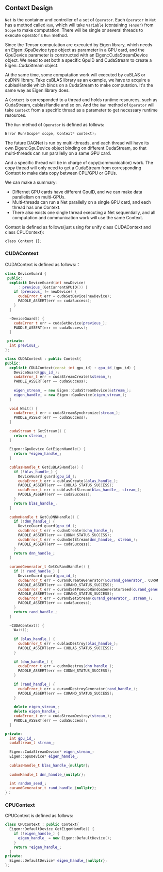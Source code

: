 ## Context Design

`Net` is the container and controller of a set of `Operator`. Each `Operator` in `Net` has a method called `Run`, which will take `Variable` (containing `Tensor`) from `Scope` to make computation. There will be single or several threads to execute operator's `Run` method.

Since the Tensor computation are executed by Eigen library, which needs an Eigen::GpuDevice type object as  parameter in a GPU card, and the GpuDevice parameter is constructed with an Eigen::CudaStreamDevice object. We need to set both a specific GpuID and CudaStream to create a Eigen::CudaStream object.

At the same time, some computation work will executed by cuBLAS or cuDNN library. Take cuBLAS library as an example, we have to acquire a cublasHandle which binds on a CudaStream to make computation. It's the same way as Eigen library does.

A `Context` is corresponded to a thread and holds runtime resources, such as CudaStream, cublasHandle and so on. And the `Run` method of `Operator` will take `Context` from a specific thread as a parameter to get necessary runtime resources.

The `Run` method of `Operator` is defined as follows:

```c++
Error Run(Scope* scope, Context* context);
```



The future DAGNet is run by multi-threads, and each thread will have its own Eigen::GpuDevice object binding on different CudaStream, so that multi-threads can run parallelly on a same GPU card.

And a specific thread will be in charge of copy(communication) work. The copy thread will only need to get a CudaStream from corresponding Context to make data copy between CPU/GPU or GPUs.

We can make a summary:

- Differnet GPU cards have different GpuID, and we can make data parallelism on multi-GPUs.
- Multi-threads can run a Net parallelly on a single GPU card, and each thread has one Context.
- There also exists one single thread executing a Net sequentially, and all computation and communication work will use the same Context.


Context is defined as follows(just using for unify class CUDAContext and class CPUContext):

```
class Context {};
```

### CUDAContext

CUDAContext is defined as follows:：


```c++                                   
class DeviceGuard {
 public:
  explicit DeviceGuard(int newDevice)
      : previous_(GetCurrentGPUID()) {
    if (previous_ != newDevice) {
      cudaError_t err = cudaSetDevice(newDevice);
      PADDLE_ASSERT(err == cudaSuccess);
    }
  }

  ~DeviceGuard() {
    cudaError_t err = cudaSetDevice(previous_);
    PADDLE_ASSERT(err == cudaSuccess);
  }

 private:
  int previous_;
};

class CUDAContext : public Context{
public:
  explicit CDUAContext(const int gpu_id) : gpu_id_(gpu_id) {
    DeviceGuard(gpu_id_);
    cudaError_t err = cudaStreamCreate(&stream_);
    PADDLE_ASSERT(err == cudaSuccess);
    
    eigen_stream_ = new Eigen::CudaStreamDevice(&stream_);
    eigen_handle_ = new Eigen::GpuDevice(eigen_stream_);    
  }
  
  void Wait() {
    cudaError_t err = cudaStreamSynchronize(stream_);
    PADDLE_ASSERT(err == cudaSuccess);
  }
  
  cudaStream_t GetStream() {
    return stream_;
  }
  
  Eigen::GpuDevice GetEigenHandle() {
    return *eigen_handle_;
  }
  
  cublasHandle_t GetCuBLASHandle() {
    if (!blas_handle_) {
      DeviceGuard guard(gpu_id_);      
      cudaError_t err = cublasCreate(&blas_handle_);
      PADDLE_ASSERT(err == CUBLAS_STATUS_SUCCESS);
      cudaError_t err = cublasSetStream(blas_handle_, stream_);
      PADDLE_ASSERT(err == cudaSuccess);       
    }        
    return blas_handle_;
  }
  
  cudnnHandle_t GetCuDNNHandle() {
    if (!dnn_handle_) {
      DeviceGuard guard(gpu_id_);
      cudaError_t err = cudnnCreate(&dnn_handle_);
      PADDLE_ASSERT(err == CUDNN_STATUS_SUCCESS);
      cudaError_t err = cudnnSetStream(dnn_handle_, stream_);
      PADDLE_ASSERT(err == cudaSuccess); 
    }
    return dnn_handle_;
  }
  
  curandGenerator_t GetCuRandHandle() {
    if (! rand_handle_) {
      DeviceGuard guard(gpu_id_);
      cudaError_t err = curandCreateGenerator(&curand_generator_, CURAND_RNG_PSEUDO_DEFAULT);
      PADDLE_ASSERT(err == CURAND_STATUS_SUCCESS);
      cudaError_t err = curandSetPseudoRandomGeneratorSeed(curand_generator_, random_seed_);
      PADDLE_ASSERT(err == CURAND_STATUS_SUCCESS);
      cudaError_t err = curandSetStream(curand_generator_, stream_);
      PADDLE_ASSERT(err == cudaSuccess);      
    }
    return rand_handle_;
  }
  
  ~CUDAContext() {
    Wait();
    
    if (blas_handle_) {
      cudaError_t err = cublasDestroy(blas_handle_);
      PADDLE_ASSERT(err == CUBLAS_STATUS_SUCCESS);
    }
    
    if (dnn_handle_) {
      cudaError_t err = cudnnDestroy(dnn_handle_);
      PADDLE_ASSERT(err == CUDNN_STATUS_SUCCESS);
    }
    
    if (rand_handle_) {
      cudaError_t err = curandDestroyGenerator(rand_handle_);
      PADDLE_ASSERT(err == CURAND_STATUS_SUCCESS);
    }
    
    delete eigen_stream_;
    delete eigen_handle_;
    cudaError_t err = cudaStreamDestroy(stream_);
    PADDLE_ASSERT(err == cudaSuccess);
  }

private:
  int gpu_id_;
  cudaStream_t stream_;
  
  Eigen::CudaStreamDevice* eigen_stream_;
  Eigen::GpuDevice* eigen_handle_;
  
  cublasHandle_t blas_handle_{nullptr};
  
  cudnnHandle_t dnn_handle_{nullptr};
  
  int random_seed_;
  curandGenerator_t rand_handle_{nullptr};
}；
```

### CPUContext

CPUContext is defined as follows:

```c++
class CPUContext : public Context{
  Eigen::DefaultDevice GetEigenHandle() {
    if (!eigen_handle_) {
      eigen_handle_ = new Eigen::DefaultDevice();
    }
    return *eigen_handle_;
  }
private:
  Eigen::DefaultDevice* eigen_handle_{nullptr};  
};
```
